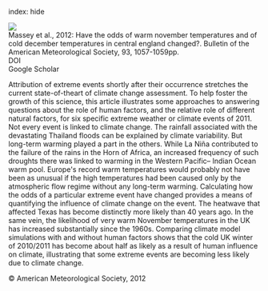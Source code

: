 index: hide

<div class="Citation">
    <div class="Citation-thumb CitationThumb-linked"  data-href="https://doi.org/10.1175/bams-d-12-00021.1">
      <img src="https://static.claimspace.cloud/climate-study-static/refs/thumbs/10/Massey_et_al_2012-thumb.png" />
    </div>

  <div class="Citation-body">
    <div class="Citation-text">Massey et al., 2012: Have the odds of warm november temperatures and of cold december temperatures in central england changed?. <span class="Article-journal">Bulletin of the American Meteorological Society, </span><span class="Article-volume">93, </span>1057-1059pp.</div>
    <div class="Citation-links">
      <div class="CitationLink" data-href="https://doi.org/10.1175/bams-d-12-00021.1">
        <div class="CitationLink-icon CitationLink-Doi"></div>
        <div class="CitationLink-text">DOI</div>
      </div>
      <div class="CitationLink" data-href="https://scholar.google.com/scholar?q=10.1175/bams-d-12-00021.1">
        <div class="CitationLink-icon CitationLink-Scholar"></div>
        <div class="CitationLink-text">Google Scholar</div>
      </div>
    </div>
  </div>
</div>

Attribution of extreme events shortly after their occurrence stretches the current state-of-theart of climate change assessment. To help foster the growth of this science, this article illustrates some approaches to answering questions about the role of human factors, and the relative role of different natural factors, for six specific extreme weather or climate events of 2011. Not every event is linked to climate change. The rainfall associated with the devastating Thailand floods can be explained by climate variability. But long-term warming played a part in the others. While La Niña contributed to the failure of the rains in the Horn of Africa, an increased frequency of such droughts there was linked to warming in the Western Pacific– Indian Ocean warm pool. Europe's record warm temperatures would probably not have been as unusual if the high temperatures had been caused only by the atmospheric flow regime without any long-term warming. Calculating how the odds of a particular extreme event have changed provides a means of quantifying the influence of climate change on the event. The heatwave that affected Texas has become distinctly more likely than 40 years ago. In the same vein, the likelihood of very warm November temperatures in the UK has increased substantially since the 1960s. Comparing climate model simulations with and without human factors shows that the cold UK winter of 2010/2011 has become about half as likely as a result of human influence on climate, illustrating that some extreme events are becoming less likely due to climate change.

<div class="Citation-copy">
&copy; American Meteorological Society, 2012
</div>